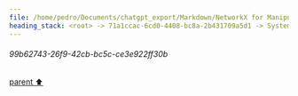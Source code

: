 ```yaml
---
file: /home/pedro/Documents/chatgpt_export/Markdown/NetworkX for Manipulating ASTs.md
heading_stack: <root> -> 71a1ccac-6cd0-4408-bc8a-2b431709a5d1 -> System -> 1dad7dfb-bea4-4abe-9d4a-6ce3af566faa -> System -> aaa28000-9b67-40c0-adba-594fac31b5cd -> User -> 470ac03f-1ee2-40df-9d83-ca0d9770fcde -> Assistant -> Representing ASTs as Graphs -> Operations -> 1. Transforming AST to NetworkX Graph -> 2. Analyzing and Manipulating -> 3. Transforming NetworkX Graph back to AST -> Advantages -> Caveats -> aaa2a60d-5686-41b9-b7fb-d8df3cc4f04c -> User -> 327b3201-45d7-486b-92a0-a30e90f9ea7b -> Assistant -> Operations Made Easier by NetworkX -> Alternative Libraries and Data Structures -> aaa20456-db56-4cf6-816c-cb073fe52d98 -> User -> 754fbcfa-654b-4ebd-a4f9-6a5906b4fa7a -> Assistant -> Applications in AST Manipulation -> Workflow with ASTs -> Considerations -> aaa22415-a6b1-4c7f-a115-839b15532cee -> User -> f640d2ca-5869-4792-909c-68b7071c6e82 -> Assistant -> Formal Definition -> Applications -> Algorithms -> Complexity -> NetworkX and Subgraph Isomorphism -> aaa29107-8cc0-4f2f-b5c5-e424f598075d -> User -> 1411f692-1f4a-4ef1-9196-9e7ae906240d -> Assistant -> Theory Behind Subgraph Isomorphism in Nested Data Structures -> Nodes -> Edges -> Typing Unification -> Code Demonstration -> 237e73c3-4c4e-42b7-91b3-29e325a122c1 -> Assistant -> 913cbd7d-22b8-4453-a7ea-552f502d4e37 -> Tool -> 994a736c-9a29-47c4-9323-ac4f54849f7a -> Assistant -> 5e02d0ca-93b2-4d53-bb2e-42722132078e -> Assistant -> f454ad32-af8f-40cc-8f50-ff26f136ed76 -> Tool -> 6c6486a0-908c-43d2-b9b1-2a27af6bd7bf -> Assistant -> e3c04829-e6d8-4856-b7ae-af01bc8f5e3f -> Assistant -> 9142082f-cee7-4059-a4c7-2e5d599e67d2 -> Tool -> 32b66e86-cf53-45f5-8796-95ca56936c23 -> Assistant -> e4b52e64-e02f-4e62-b5b1-532ac75fb6f1 -> Assistant -> 0eeedd5f-0885-459a-826a-5c15c7b68098 -> Tool -> 61843259-9d7c-47e4-b748-598e0e8a5d71 -> Assistant -> aaa28a63-328b-490d-af4e-ed5abb0c1707 -> User -> ff553e92-f104-484f-b14b-e71554119494 -> Assistant -> b83f79c7-46b1-42f3-a26b-f81e3bbbf7a0 -> Tool -> f18c9720-4116-4aa6-bbe2-1b3cde7d4572 -> Assistant -> aaa2dc29-6c64-450d-be05-037a4fa968b9 -> User -> 98ce085f-c287-4e5d-9322-faca8a6c09e7 -> Assistant -> 2e02b3e0-df47-41fa-a8ab-581dd211c8c7 -> Tool -> f999b106-e3fd-4e87-9273-369cfc98aa57 -> Assistant -> aaa2335a-c7f2-4ae1-8cc3-8677ca1ea5a2 -> User -> 0e216cee-6273-4cdf-9de4-bbf6da6db98f -> Assistant -> aaa225e6-7857-4611-800a-db957992419c -> User -> 8bbcfa7b-293c-4c44-89b4-d90214831ffb -> Assistant -> Steps: -> 9c1cffc1-0e5b-45d8-af19-9a99ff6b700f -> Assistant -> 776858c7-9eae-48c7-b49a-59b6126fe8c2 -> Tool -> 5a1bfb34-d76c-4395-b46c-894b8f6ec80c -> Assistant -> aaa200cd-3c30-44e3-8b69-4025ca850bbc -> User -> d8a49a4c-f8f3-4f4d-a0f4-3b94dba22f2b -> Assistant -> 3929074c-60a9-4305-8e23-84e66b18ad7d -> Tool -> 92fe1cf2-b6be-477c-8fb9-d9287defc1be -> Assistant -> 9122c5cf-2e81-4e92-8475-5e52f5d7bad5 -> Tool -> 064a32e3-571f-4d2f-9a09-a91636011a7b -> Assistant -> aaa2ef72-7a4e-4c08-b9ad-5647858b67c1 -> User -> 43f8a7e2-d5b2-48f5-a180-9f18065f7498 -> Assistant -> 9d725a8a-18ea-4230-9aa4-efa2b8f0beff -> Tool -> 891a88ca-d4b1-4943-b5eb-df8e1eb734e5 -> Assistant -> ac437c33-002f-4b6d-bb2f-017fe3106f20 -> Assistant -> aaa23394-81f1-4a73-a488-1a9b5cb7b5a0 -> User -> 16addcee-f312-423f-8207-6b64a48e9bb2 -> Assistant -> 8ab97c06-50ac-4d25-a671-78f263e0343d -> Tool -> 6325ece4-2495-4b13-a133-c0ead71d885a -> Assistant -> 2c42844b-8dca-460b-be80-5d881bfff65c -> Assistant -> 3a2d0ec2-40d9-40f6-b211-0d939742e6c4 -> Tool -> d79c8a50-fa95-4be3-9609-da325d21a4fa -> Assistant -> aaa2d952-a8fb-49b9-89d3-54cbd2f7a037 -> User -> 1be6cb54-192b-4379-9656-7c606f9106f0 -> Assistant -> 909b7b41-d36c-4038-8270-18ba714efca4 -> Tool -> c6c29a97-4f1b-4e9e-a6a6-4c7246fc131f -> Assistant -> aaa2402e-d840-444a-83cc-0791aeb6765a -> User -> 8b244498-3e73-4960-a201-d07c5f37deb1 -> Assistant -> ed42667b-a6f8-4994-99ed-80c979e992f6 -> Tool -> 6f050f64-f262-4fd0-bbe1-b41558c0e68a -> Assistant -> aaa25456-6342-4622-8e03-72b019604309 -> User -> a97f5c4c-29a0-4921-9b44-bae78613c0e5 -> Assistant -> Simple Lists -> Complex Lists -> Updating Dataclass Generation Code -> 48e7968f-e93e-45d6-a33c-1fc376861875 -> Assistant -> f04506a1-f27a-4115-8e71-3dd8a48d0597 -> Tool -> a2994624-c252-4f1c-bbd8-02e016106b11 -> Assistant -> aaa20a83-2d61-492c-b9e7-2749cc710604 -> User -> 9c9dcbbc-5bec-48dd-bb7e-aff1e5494248 -> Assistant -> 6feafc54-d09b-48d8-b28f-710dcfc39833 -> Tool -> 586792b5-7f27-4d3f-b2be-5a7e5821d553 -> Assistant -> a7471475-f562-41af-967f-77f63d2b3c14 -> Tool -> 76376a96-b15a-435e-a6a2-e398a2222cde -> Assistant -> aaa2d23e-ed1c-4c52-b177-048ad589c5c7 -> User -> 9d6f5140-a21b-45df-b24b-10b299db110d -> Assistant -> 3d896ac6-b502-4ec7-8a74-8f2ddd40db19 -> Assistant -> d64f7cdb-ecd6-4b41-8fc5-598cfc26d7fd -> Tool -> 56d301b1-7926-4cce-9f5b-cfc0009cf1a4 -> Assistant -> aaa2d77e-0330-48c2-8597-0f57d352b7f7 -> User -> a63510a3-eda8-49c9-98ac-3c9415101f3b -> Assistant -> 40cd19cc-3d93-479c-8a6c-9c8afbf57914 -> Tool -> 14d7ad95-13d2-4df1-a2fb-c41ae1f6d4b1 -> Assistant -> 2f4a6cf7-1fbc-4300-b28c-d2ee462c048e -> Assistant -> 95615e5a-6ab3-46d6-a538-3e03af799fdb -> Tool -> b37cbfb0-434f-4fec-9cfb-6bf366912c54 -> Assistant -> aaa2759e-1539-463a-b940-47e01dc27240 -> User -> cc2b0736-5ccf-427e-a56e-ba6225e4291b -> Assistant -> 9a53f374-e52c-4f74-ab03-eab2d78233b9 -> Assistant -> 148c57dc-b43b-4715-89f8-5033d484e591 -> Tool -> ad3207ac-bb3f-45d0-8f94-3348954be60d -> Assistant -> aaa271cc-7298-4716-97ba-90f95ff51d75 -> User -> 4f0c4208-a0e8-4275-ac57-b8509407390b -> Assistant -> 06ff3dcd-17de-4099-9d92-6b2e6470c6b3 -> Tool -> f29e3213-4d2f-44be-85bb-3e7fdde2be1a -> Assistant -> aaa20b17-6e8e-4485-a016-89c1b5bd15fb -> User -> ca99a7ee-bf40-4de4-97f6-54f83999f977 -> Assistant -> Initial and Merged Dataclasses -> Canonical Mapping -> Utility of the Output -> aaa20392-bcdc-42f3-a947-53a39cf63e96 -> User -> 6b9bccaa-bcb1-4aef-9dd4-31edc431b250 -> Assistant -> 685b7138-8574-43fc-a57e-4980435b3a75 -> Assistant -> ebefe95f-0159-41ab-a710-ebdb4fd11a3b -> Tool -> 276a654e-1cb2-4308-9414-a014aebd7f00 -> Assistant -> 59cfae96-2f86-4600-b297-78eeb4c06677 -> Assistant -> 82d01211-ed84-4f78-b36b-cbdafaaa815c -> Tool -> 8e9dfaed-1b66-44da-af23-a9979cb68d84 -> Assistant -> aaa2f099-8312-4311-b89a-d45b3965af3a -> User -> 14b37baf-8b87-45fe-893f-7d0a8ccf251c -> Assistant -> aaa2eea8-1f47-41e2-8c6c-d744bde92450 -> User -> cbdef077-a14a-4add-8a6d-101b01ee607e -> Assistant -> aaa24399-e22c-4e8d-84d4-cc2dc8df8210 -> User -> 18141ba4-9af9-42c2-a026-9bbc1ffdf784 -> Assistant -> dfc35882-4fba-42df-80a6-76988113560d -> Tool -> 2bbebce6-1b06-4366-bf2f-a3b49c5347e6 -> Assistant -> aaa2c325-4b0b-421b-830f-b7680837dc63 -> User -> 4a8aa2bc-b175-4cf6-9079-6b225840f1d8 -> Assistant -> aaa26c45-d3cd-4e3c-b0e1-4ad3d01e261b -> User -> a8c2838e-89d7-4425-9362-c76baccdaa24 -> Assistant -> aaa28df6-8338-42fa-9e47-24b93609741f -> User -> 0da8aa26-4d70-4bf5-aab4-d536057cf0a8 -> Assistant -> fe8aa46f-5aed-487a-b270-ef76aa3b7ff8 -> Assistant -> a08f2289-e954-4b7c-9fe3-c3cafe8a0adb -> Assistant -> 23a09505-26fe-4f79-98f0-02f4ac25dacb -> Tool -> f04c3c0e-dc82-47a8-b477-1d11c7d51d9e -> Assistant -> aaa24806-5489-44e5-9fcc-448eaa667047 -> User -> d82baea1-e7e3-43a4-ab20-995161e4dbf2 -> Assistant -> 5a0a46b7-653d-40e7-aa4f-c15aa97bf3bc -> Tool -> eef39699-4b64-42e1-b0ec-5330d01d6d89 -> Assistant -> 76ecdffd-7d4d-49e2-8486-95ff5de8ce19 -> Tool -> c654536b-8378-4dbc-b7eb-8d72c7cb919f -> Assistant -> c31430cd-c2ca-4866-bca5-850b21685047 -> Assistant -> 82267c1a-8071-4ae3-b624-e93eae600943 -> Tool -> 3ec0010c-68a0-415a-9ce2-3b0cecdbaf1f -> Assistant -> aaa21506-9c6b-4ac9-baa1-8e9bf5ad3744 -> User -> 2c72c9ee-1949-42f9-8678-e65c7802236e -> Assistant -> aaa2b8bc-e68b-4d03-9292-b4a88b08df6c -> User -> b44a26ad-0a2d-4976-b05c-7b6e4550ac95 -> Assistant -> d5bd7314-5099-4a0c-b345-aaf83d843807 -> Tool -> 72c08b46-1abd-4d44-819d-e98d48868392 -> Assistant -> 1d4a73b1-68c2-4dc6-9af9-1d2ea6a48416 -> Tool -> bc0dd799-4334-4aee-9496-f6aef3f30f30 -> Assistant -> aaa2d1ce-471f-4bfd-a843-3adad5a73a48 -> User -> 70602e2a-cd25-40af-b6a0-77cdb0a55918 -> Assistant -> aaa2c8e4-2847-4000-bec8-65e0e443da68 -> User -> 6c0824f4-64ee-46fa-9808-7ca9b64a9196 -> Assistant -> 056999c0-4cd2-4ac7-a304-62c15b43e51b -> Tool -> 2baf193d-ad15-487b-935a-23323530ab96 -> Assistant -> aaa22dde-201b-4381-a51b-737404e72fa0 -> User -> 367699fe-5d48-4613-a7f4-f8e46138d79b -> Assistant -> ffb3d324-3809-4502-ba48-2d3e0047de0c -> Tool -> 4a5cfd6e-8cb2-448c-b0cd-1c82df3aef25 -> Assistant -> aaa238ea-5b2f-4867-b754-f97da6c351c9 -> User -> 44aa4dfe-c24d-4453-a872-cdd5ac74d724 -> Assistant -> 987d3688-9ae4-42bb-bc3f-ca0c50f7d734 -> Tool -> 28bc7351-067f-4aab-8989-3acf231e6333 -> Assistant -> aaa27682-45fb-4a94-a518-084598e46c6c -> User -> 9935ff20-2010-433d-88ff-eec80b9d4451 -> Assistant -> 269650e5-fc66-49b1-a64f-a6cc9b09a292 -> Tool -> ae25ffc7-fe24-4baa-82ca-2f8deca8c6eb -> Assistant -> aaa22e3a-26f5-44b0-add9-17dececae4c2 -> User -> f59e043c-bf08-4af0-be91-c19cf15f8d33 -> Assistant -> 99b62743-26f9-42cb-bc5c-ce3e922ff30b
---
```

###### 99b62743-26f9-42cb-bc5c-ce3e922ff30b
[parent ⬆️](#f59e043c-bf08-4af0-be91-c19cf15f8d33)
